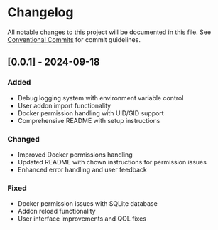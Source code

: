 # Changelog

All notable changes to this project will be documented in this file. See [Conventional Commits](https://conventionalcommits.org) for commit guidelines.

## [0.0.1] - 2024-09-18

### Added
- Debug logging system with environment variable control
- User addon import functionality  
- Docker permission handling with UID/GID support
- Comprehensive README with setup instructions

### Changed
- Improved Docker permissions handling
- Updated README with chown instructions for permission issues
- Enhanced error handling and user feedback

### Fixed
- Docker permission issues with SQLite database
- Addon reload functionality
- User interface improvements and QOL fixes
